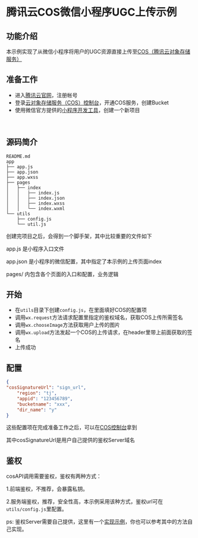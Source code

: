 # 腾讯云COS微信小程序UGC上传示例


## 功能介绍

本示例实现了从微信小程序将用户的UGC资源直接上传至[COS（腾讯云对象存储服务）](https://www.qcloud.com/product/cos)

## 准备工作

* 进入[腾讯云官网](https://www.qcloud.com)，注册帐号
* 登录[云对象存储服务（COS）控制台](https://console.qcloud.com/cos4)，开通COS服务，创建Bucket
* 使用微信官方提供的[小程序开发工具](https://servicewechat.com/wxa-dev-logic/download_redirect?type=x64&from=mpwiki)，创建一个新项目
<br/>

## 源码简介

```tree
README.md
app
├── app.js
├── app.json
├── app.wxss
├── pages
│   ├── index
│   │   ├── index.js
│   │   ├── index.json
│   │   ├── index.wxss
│   │   └── index.wxml
└── utils
    ├── config.js
    └── util.js
```

创建完项目之后，会得到一个脚手架，其中比较重要的文件如下

app.js 是小程序入口文件

app.json 是小程序的微信配置，其中指定了本示例的上传页面index

pages/ 内包含各个页面的入口和配置，业务逻辑

## 开始

* 在`utils`目录下创建`config.js`，在里面填好COS的配置项
* 调用`wx.request`方法请求配置里指定的鉴权域名，获取COS上传所需签名
* 调用`wx.chooseImage`方法获取用户上传的图片
* 调用`wx.upload`方法发起一个COS的上传请求，在header里带上前面获取的签名
* 上传成功

## 配置
```json
{
"cosSignatureUrl": "sign_url",
    "region": "tj",
    "appid": "123456789",
    "bucketname": "xxx",
    "dir_name": "y"
}
```
这些配置项在完成准备工作之后，可以在[COS控制台](https://console.qcloud.com/cos4)拿到

其中cosSignatureUrl是用户自己提供的鉴权Server域名

## 鉴权
cosAPI调用需要鉴权，鉴权有两种方式：

1.前端鉴权，不推荐，会暴露私钥。

2.服务端鉴权，推荐，安全性高，本示例采用该种方式，鉴权url可在`utils/config.js`里配置。

ps: 鉴权Server需要自己提供，这里有一个[实现示例](https://github.com/tencentyun/cos-auth)，你也可以参考其中的方法自己实现。 









